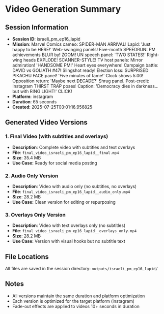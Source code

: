 # Video Generation Summary

## Session Information
- **Session ID**: israeli_pm_ep16_lapid
- **Mission**: Marvel Comics cameo: SPIDER-MAN ARRIVAL! Lapid: 'Just happy to be HERE!' Web-swinging panels! Five-month SPEEDRUN: PM achievements BLUR by! ZOOM! UN speech panel: 'TWO STATES!' Right-wing heads EXPLODE! SCANNER-STYLE! TV host panels: Mirror admiration! 'HANDSOME PM!' Heart eyes everywhere! Campaign battle: DAVID vs GOLIATH #47! Slingshot ready! Election loss: SURPRISED PIKACHU FACE panel! 'Five minutes of fame!' Clock shows 5:00! Opposition return: 'Maybe next DECADE?' Shrug panel. Post-credit: Instagram THIRST TRAP poses! Caption: 'Democracy dies in darkness... but with RING LIGHT!' CLICK!
- **Platform**: instagram
- **Duration**: 65 seconds
- **Created**: 2025-07-25T03:01:16.956825

## Generated Video Versions

### 1. Final Video (with subtitles and overlays)
- **Description**: Complete video with subtitles and text overlays
- **File**: `final_video_israeli_pm_ep16_lapid__final.mp4`
- **Size**: 35.4 MB
- **Use Case**: Ready for social media posting

### 2. Audio Only Version
- **Description**: Video with audio only (no subtitles, no overlays)
- **File**: `final_video_israeli_pm_ep16_lapid__audio_only.mp4`
- **Size**: 28.2 MB
- **Use Case**: Clean version for editing or repurposing

### 3. Overlays Only Version
- **Description**: Video with text overlays only (no subtitles)
- **File**: `final_video_israeli_pm_ep16_lapid__overlays_only.mp4`
- **Size**: 28.2 MB
- **Use Case**: Version with visual hooks but no subtitle text

## File Locations
All files are saved in the session directory: `outputs/israeli_pm_ep16_lapid/`

## Notes
- All versions maintain the same duration and platform optimization
- Each version is optimized for the target platform (instagram)
- Fade-out effects are applied to videos 10+ seconds in duration
